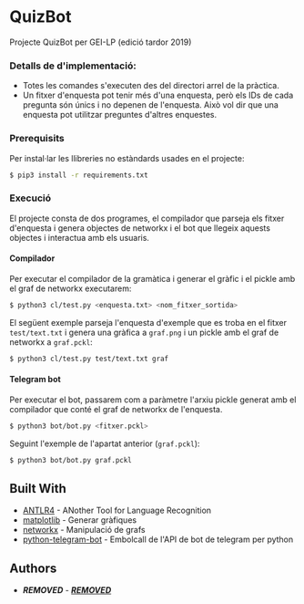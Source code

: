 # QuizBot

Projecte QuizBot per GEI-LP (edició tardor 2019)

### Detalls de d'implementació:

- Totes les comandes s'executen des del directori arrel de la pràctica.
- Un fitxer d'enquesta pot tenir més d'una enquesta, però els IDs de cada
pregunta són únics i no depenen de l'enquesta. Això vol dir que una enquesta
pot utilitzar preguntes d'altres enquestes.

### Prerequisits

Per instal·lar les llibreries no estàndards usades en el projecte:

```bash
$ pip3 install -r requirements.txt
```

### Execució

El projecte consta de dos programes, el compilador que parseja els fitxer d'enquesta i genera
objectes de networkx i el bot que llegeix aquests objectes i interactua amb els usuaris.

#### Compilador

Per executar el compilador de la gramàtica i generar el gràfic i el pickle amb el graf de
networkx executarem:

```bash
$ python3 cl/test.py <enquesta.txt> <nom_fitxer_sortida>
```

El següent exemple parseja l'enquesta d'exemple que es troba en el fitxer `test/text.txt` i
genera una gràfica a `graf.png` i un pickle amb el graf de networkx a `graf.pckl`:
```bash
$ python3 cl/test.py test/text.txt graf
```

#### Telegram bot

Per executar el bot, passarem com a paràmetre l'arxiu pickle generat amb el
compilador que conté el graf de networkx de l'enquesta.

```bash
$ python3 bot/bot.py <fitxer.pckl>
```

Seguint l'exemple de l'apartat anterior (`graf.pckl`):

```bash
$ python3 bot/bot.py graf.pckl
```

## Built With

* [ANTLR4](https://www.antlr.org/) - ANother Tool for Language Recognition
* [matplotlib](https://matplotlib.org/) - Generar gràfiques
* [networkx](https://networkx.github.io/) - Manipulació de grafs
* [python-telegram-bot](https://python-telegram-bot.org/) - Embolcall de l'API de bot de telegram per python

## Authors

* *****REMOVED***** - [***REMOVED***](mailto:***REMOVED***)

